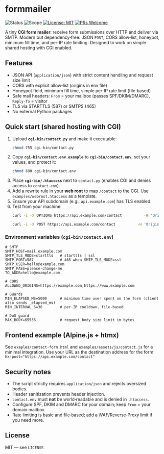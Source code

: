 # formmailer

![Status](https://img.shields.io/badge/status-alpha-orange)
![Scope](https://img.shields.io/badge/scope-personal%20tool-blue)
[![License: MIT](https://img.shields.io/badge/License-MIT-yellow.svg)](LICENSE)
[![PRs Welcome](https://img.shields.io/badge/PRs-welcome-brightgreen.svg)](https://github.com/aplgr/grovegrid/issues)

A tiny **CGI form mailer**: receive form submissions over HTTP and deliver via SMTP.
Modern but dependency‑free: JSON `POST`, CORS allow‑list, honeypot, minimum fill time, and per‑IP rate limiting.
Designed to work on simple shared hosting with CGI enabled.

## Features
- JSON API (`application/json`) with strict content handling and request size limit
- CORS with explicit allow‑list (origins in env file)
- Honeypot field, minimum fill time, simple per‑IP rate limit (file‑based)
- Safe mail headers: `From` = your mailbox (passes SPF/DKIM/DMARC), `Reply-To` = visitor
- TLS via STARTTLS (587) or SMTPS (465)
- No external Python packages

## Quick start (shared hosting with CGI)
1. Upload **`cgi-bin/contact.py`** and make it executable:
   ```bash
   chmod 755 cgi-bin/contact.py
   ```
2. Copy **`cgi-bin/contact.env.example`** to **`cgi-bin/contact.env`**, set your values, and protect it:
   ```bash
   chmod 600 cgi-bin/contact.env
   ```
3. Place **`cgi-bin/.htaccess`** next to `contact.py` (enables CGI and denies access to `contact.env`).
4. Add a rewrite rule in your **web root** to map `/contact` to the CGI. Use `examples/webroot.htaccess` as a template.
5. Ensure your API subdomain (e.g., `api.example.com`) has TLS enabled.
6. Test from your machine:
   ```bash
   curl -i -X OPTIONS https://api.example.com/contact          -H 'Origin: https://www.example.com'          -H 'Access-Control-Request-Method: POST'          -H 'Access-Control-Request-Headers: Content-Type'

   curl -i -X POST https://api.example.com/contact          -H 'Origin: https://www.example.com'          -H 'Content-Type: application/json'          --data '{"name":"Test","email":"test@example.org","subject":"Hello","message":"Ping","_elapsed_ms":"6000"}'
   ```

### Environment variables (`cgi-bin/contact.env`)
```env
# SMTP
SMTP_HOST=mail.example.com
SMTP_TLS_MODE=starttls   # starttls | ssl
SMTP_PORT=587            # 465 when SMTP_TLS_MODE=ssl
SMTP_USER=hello@example.com
SMTP_PASS=please-change-me
TO_ADDR=hello@example.com

# CORS
ALLOWED_ORIGINS=https://example.com,https://www.example.com

# Guards
MIN_ELAPSED_MS=5000      # minimum time user spent on the form (client also sends _elapsed_ms)
MIN_INTERVAL_S=30        # per-IP cooldown, file-based

# DoS guard
MAX_BODY=65536           # request body size limit in bytes
```

## Frontend example (Alpine.js + htmx)
See `exaples/contact-form.html` and `examples/assets/js/contact.js` for a minimal integration.
Use your URL as the destination address for the form: `hx-post="https://api.example.com/contact"`

## Security notes
- The script strictly requires `application/json` and rejects oversized bodies.
- Header sanitization prevents header injection.
- `contact.env` must **not** be world‑readable and is denied in `.htaccess`.
- Configure SPF, DKIM and DMARC for your domain; keep `From` = your domain mailbox.
- Rate limiting is basic and file‑based; add a WAF/Reverse‑Proxy limit if you need more.

## License
MIT — see `LICENSE`.
